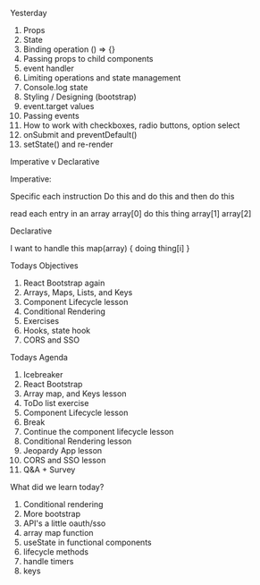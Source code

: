 Yesterday

1. Props 
2. State
3. Binding operation () => {}
4. Passing props to child components
5. event handler
6. Limiting operations and state management
7. Console.log state
8. Styling / Designing (bootstrap)
9. event.target values
10. Passing events
11. How to work with checkboxes, radio buttons, option select
12. onSubmit and preventDefault()
13. setState() and re-render


Imperative v Declarative

Imperative:

Specific each instruction
Do this
and do this
and then do this

read each entry in an array
array[0] do this thing
array[1]
array[2]


Declarative

I want to handle this
map(array) {
  doing thing[i]
}


Todays Objectives

1. React Bootstrap again
2. Arrays, Maps, Lists, and Keys
3. Component Lifecycle lesson
4. Conditional Rendering
5. Exercises
6. Hooks, state hook
7. CORS and SSO

Todays Agenda

1. Icebreaker
2. React Bootstrap
3. Array map, and Keys lesson
4. ToDo list exercise
5. Component Lifecycle lesson
6. Break
7. Continue the component lifecycle lesson
8. Conditional Rendering lesson
9. Jeopardy App lesson
10. CORS and SSO lesson
11. Q&A + Survey


What did we learn today?

1. Conditional rendering
2. More bootstrap
3. API's a little oauth/sso
4. array map function
5. useState in functional components
6. lifecycle methods
7. handle timers
8. keys